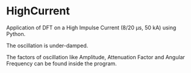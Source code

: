# HighCurrent
Application of DFT on a High Impulse Current (8/20 μs, 50 kA) using Python.

The oscillation is under-damped. 

The factors of oscillation like Amplitude, Attenuation Factor and Angular Frequency can be found inside the program.

